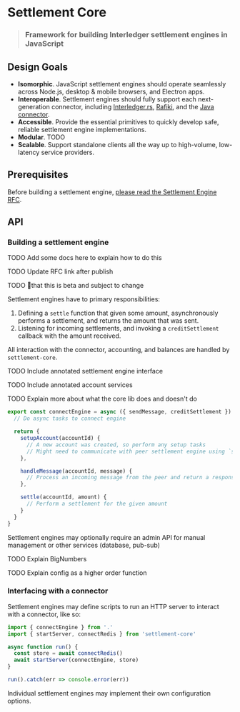 # Settlement Core

> ### Framework for building Interledger settlement engines in JavaScript

## Design Goals

- **Isomorphic**. JavaScript settlement engines should operate seamlessly across Node.js, desktop & mobile browsers, and Electron apps.
- **Interoperable**. Settlement engines should fully support each next-generation connector, including [Interledger.rs](https://github.com/interledger-rs/interledger-rs), [Rafiki](https://github.com/interledgerjs/rafiki), and the [Java connector](https://github.com/sappenin/java-ilpv4-connector/).
- **Accessible**. Provide the essential primitives to quickly develop safe, reliable settlement engine implementations.
- **Modular**. TODO
- **Scalable**. Support standalone clients all the way up to high-volume, low-latency service providers.

## Prerequisites

Before building a settlement engine, [please read the Settlement Engine RFC](https://github.com/interledger/rfcs/blob/76c717604ee8d51d8f61a9bc2cb92ba135738f09/0000-settlement-engines/0000-settlement-engines.md).

## API

### Building a settlement engine

TODO Add some docs here to explain how to do this

TODO Update RFC link after publish

TODO 🚨that this is beta and subject to change

Settlement engines have to primary responsibilities:

1. Defining a `settle` function that given some amount, asynchronously performs a settlement, and returns the amount that was sent.
2. Listening for incoming settlements, and invoking a `creditSettlement` callback with the amount received.

All interaction with the connector, accounting, and balances are handled by `settlement-core`.

TODO Include annotated settlement engine interface

TODO Include annotated account services

TODO Explain more about what the core lib does and doesn't do

```js
export const connectEngine = async ({ sendMessage, creditSettlement }) => {
  // Do async tasks to connect engine

  return {
    setupAccount(accountId) {
      // A new account was created, so perform any setup tasks
      // Might need to communicate with peer settlement engine using `sendMessage`
    },

    handleMessage(accountId, message) {
      // Process an incoming message from the peer and return a response to them
    },

    settle(accountId, amount) {
      // Perform a settlement for the given amount
    }
  }
}
```

Settlement engines may optionally require an admin API for manual management or other services (database, pub-sub)

TODO Explain BigNumbers

TODO Explain config as a higher order function

### Interfacing with a connector

Settlement engines may define scripts to run an HTTP server to interact with a connector, like so:

```js
import { connectEngine } from '.'
import { startServer, connectRedis } from 'settlement-core'

async function run() {
  const store = await connectRedis()
  await startServer(connectEngine, store)
}

run().catch(err => console.error(err))
```

Individual settlement engines may implement their own configuration options.
